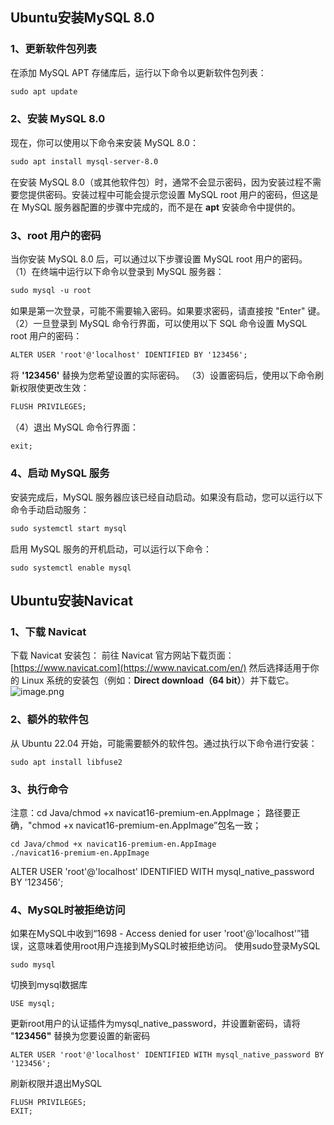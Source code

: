 ## Ubuntu安装MySQL 8.0
### 1、更新软件包列表
在添加 MySQL APT 存储库后，运行以下命令以更新软件包列表：
```xml
sudo apt update
```
### 2、安装 MySQL 8.0
现在，你可以使用以下命令来安装 MySQL 8.0：
```xml
sudo apt install mysql-server-8.0
```
在安装 MySQL 8.0（或其他软件包）时，通常不会显示密码，因为安装过程不需要您提供密码。安装过程中可能会提示您设置 MySQL root 用户的密码，但这是在 MySQL 服务器配置的步骤中完成的，而不是在 **apt** 安装命令中提供的。
### 3、root 用户的密码
当你安装 MySQL 8.0 后，可以通过以下步骤设置 MySQL root 用户的密码。
（1）在终端中运行以下命令以登录到 MySQL 服务器：
```xml
sudo mysql -u root
```
如果是第一次登录，可能不需要输入密码。如果要求密码，请直接按 "Enter" 键。
（2）一旦登录到 MySQL 命令行界面，可以使用以下 SQL 命令设置 MySQL root 用户的密码：
```xml
ALTER USER 'root'@'localhost' IDENTIFIED BY '123456';
```
将 **'123456'** 替换为您希望设置的实际密码。
（3）设置密码后，使用以下命令刷新权限使更改生效：
```xml
FLUSH PRIVILEGES;
```
（4）退出 MySQL 命令行界面：
```xml
exit;
```
### 4、启动 MySQL 服务
安装完成后，MySQL 服务器应该已经自动启动。如果没有启动，您可以运行以下命令手动启动服务：
```xml
sudo systemctl start mysql
```
启用 MySQL 服务的开机启动，可以运行以下命令：
```
sudo systemctl enable mysql
```
## Ubuntu安装Navicat
### 1、下载 Navicat
下载 Navicat 安装包： 前往 Navicat 官方网站下载页面：[https://www.navicat.com](https://www.navicat.com/en/)
然后选择适用于你的 Linux 系统的安装包（例如：**Direct download（64 bit）**）并下载它。
![image.png](https://cdn.nlark.com/yuque/0/2023/png/33625181/1689825608950-0f151a35-ba14-48b0-a474-f7bd78021e3f.png#averageHue=%23fefefe&clientId=u54806124-f923-4&from=paste&height=530&id=u74b55f2c&originHeight=795&originWidth=1717&originalType=binary&ratio=1.5&rotation=0&showTitle=false&size=71836&status=done&style=none&taskId=u7b86d987-1d13-4595-a2d8-e9198384828&title=&width=1144.6666666666667)
### 2、额外的软件包
从 Ubuntu 22.04 开始，可能需要额外的软件包。通过执行以下命令进行安装：
```
sudo apt install libfuse2
```
### 3、执行命令
注意：cd Java/chmod +x navicat16-premium-en.AppImage；
路径要正确，"chmod +x navicat16-premium-en.AppImage”包名一致；
```
cd Java/chmod +x navicat16-premium-en.AppImage
./navicat16-premium-en.AppImage
```
ALTER USER 'root'@'localhost' IDENTIFIED WITH mysql_native_password BY '123456';
### 4、MySQL时被拒绝访问
如果在MySQL中收到“1698 - Access denied for user 'root'@'localhost'”错误，这意味着使用root用户连接到MySQL时被拒绝访问。
使用sudo登录MySQL
```
sudo mysql
```
切换到mysql数据库
```
USE mysql;
```
更新root用户的认证插件为mysql_native_password，并设置新密码，请将 "**123456"** 替换为您要设置的新密码
```
ALTER USER 'root'@'localhost' IDENTIFIED WITH mysql_native_password BY '123456';
```
刷新权限并退出MySQL
```
FLUSH PRIVILEGES;
EXIT;
```
